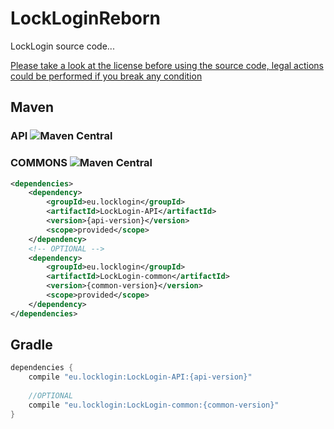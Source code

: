 # LockLoginReborn
 LockLogin source code...

 [Please take a look at the license before using the source code, legal actions could be performed if you break any condition](http://karmaconfigs.ml/license/)

## Maven

### API ![Maven Central](https://maven-badges.herokuapp.com/maven-central/eu.locklogin/LockLogin-API/badge.svg?style=flat-square)
### COMMONS ![Maven Central](https://maven-badges.herokuapp.com/maven-central/eu.locklogin/LockLogin-common/badge.svg?style=flat-square)
```xml
<dependencies>
    <dependency>
        <groupId>eu.locklogin</groupId>
        <artifactId>LockLogin-API</artifactId>
        <version>{api-version}</version>
        <scope>provided</scope>
    </dependency>
    <!-- OPTIONAL -->
    <dependency>
        <groupId>eu.locklogin</groupId>
        <artifactId>LockLogin-common</artifactId>
        <version>{common-version}</version>
        <scope>provided</scope>
    </dependency>
</dependencies>
```

## Gradle

```gradle
dependencies {
    compile "eu.locklogin:LockLogin-API:{api-version}"
    
    //OPTIONAL
    compile "eu.locklogin:LockLogin-common:{common-version}"
}
```
